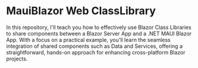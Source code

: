 # MauiBlazor Web ClassLibrary

 In this repository, I'll teach you how to effectively use Blazor Class Libraries to share components between a Blazor Server App and a .NET MAUI Blazor App. With a focus on a practical example, you'll learn the seamless integration of shared components such as Data and Services, offering a straightforward, hands-on approach for enhancing cross-platform Blazor projects.
